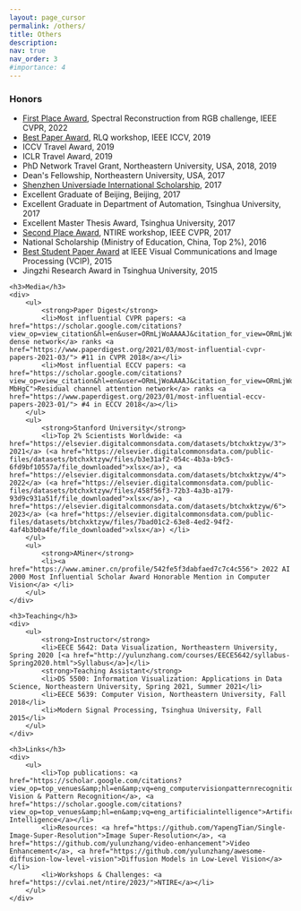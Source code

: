 ```yaml
---
layout: page_cursor
permalink: /others/
title: Others
description: 
nav: true
nav_order: 3
#importance: 4
---
```

<div>
    <h3>Honors</h3>
	<div>
        <ul>
            <li><a href="http://yulunzhang.com/awards/NTIRE_22_Spectral_RGB_Certificate.pdf">First Place Award</a>, Spectral Reconstruction from RGB challenge, IEEE CVPR, 2022</li>
            <li><a href="http://yulunzhang.com/awards/ICCW_Award.jpeg">Best Paper Award</a>, RLQ workshop, IEEE ICCV,  2019</li>
            <li>ICCV Travel Award,  2019</li>
            <li>ICLR Travel Award,  2019</li>
            <li>PhD Network Travel Grant, Northeastern University, USA, 2018, 2019</li>
            <li>Dean's Fellowship, Northeastern University, USA, 2017</li>
            <li><a href="http://suisf.sz.edu.cn/20170713gg.htm">Shenzhen Universiade International Scholarship</a>, 2017</li>
            <li>Excellent Graduate of Beijing,  Beijing, 2017</li>
            <li>Excellent Graduate in Department of Automation,  Tsinghua University, 2017</li>
            <li>Excellent Master Thesis Award, Tsinghua University, 2017</li>
            <li><a href="http://yulunzhang.com/img/CVPR17NTIRE-SecondAward.jpg">Second Place Award</a>, NTIRE workshop, IEEE CVPR,  2017</li>
            <li>National Scholarship (Ministry of Education, China, Top 2%), 2016</li>
            <li><a href="http://yulunzhang.com/img/VCIP2015best student paper-web.jpg">Best Student Paper Award</a> at IEEE Visual Communications and Image Processing (VCIP), 2015</li>
            <li>Jingzhi Research Award in Tsinghua University, 2015</li>
        </ul>    
	</div>

    <h3>Media</h3>
    <div>
        <ul>
            <strong>Paper Digest</strong>
            <li>Most influential CVPR papers: <a href="https://scholar.google.com/citations?view_op=view_citation&hl=en&user=ORmLjWoAAAAJ&citation_for_view=ORmLjWoAAAAJ:eQOLeE2rZwMC">Residual dense network</a> ranks <a href="https://www.paperdigest.org/2021/03/most-influential-cvpr-papers-2021-03/"> #11 in CVPR 2018</a></li>
            <li>Most influential ECCV papers: <a href="https://scholar.google.com/citations?view_op=view_citation&hl=en&user=ORmLjWoAAAAJ&citation_for_view=ORmLjWoAAAAJ:8k81kl-MbHgC">Residual channel attention network</a> ranks <a href="https://www.paperdigest.org/2023/01/most-influential-eccv-papers-2023-01/"> #4 in ECCV 2018</a></li>
        </ul>  
        <ul>
            <strong>Stanford University</strong>
            <li>Top 2% Scientists Worldwide: <a href="https://elsevier.digitalcommonsdata.com/datasets/btchxktzyw/3"> 2021</a> (<a href="https://elsevier.digitalcommonsdata.com/public-files/datasets/btchxktzyw/files/b3e31af2-054c-4b3a-b9c5-6fd9bf10557a/file_downloaded">xlsx</a>), <a href="https://elsevier.digitalcommonsdata.com/datasets/btchxktzyw/4"> 2022</a> (<a href="https://elsevier.digitalcommonsdata.com/public-files/datasets/btchxktzyw/files/458f56f3-72b3-4a3b-a179-93d9c931a51f/file_downloaded">xlsx</a>), <a href="https://elsevier.digitalcommonsdata.com/datasets/btchxktzyw/6"> 2023</a> (<a href="https://elsevier.digitalcommonsdata.com/public-files/datasets/btchxktzyw/files/7bad01c2-63e8-4ed2-94f2-4af4b3b0a4fe/file_downloaded">xlsx</a>) </li>
        </ul> 
        <ul>
            <strong>AMiner</strong>
            <li><a href="https://www.aminer.cn/profile/542fe5f3dabfaed7c7c4c556"> 2022 AI 2000 Most Influential Scholar Award Honorable Mention in Computer Vision</a> </li>
        </ul>                 
    </div> 

	<h3>Teaching</h3>
    <div>
        <ul>
            <strong>Instructor</strong>
            <li>EECE 5642: Data Visualization, Northeastern University, Spring 2020 [<a href="http://yulunzhang.com/courses/EECE5642/syllabus-Spring2020.html">Syllabus</a>]</li>
            <strong>Teaching Assistant</strong>
            <li>DS 5500: Information Visualization: Applications in Data Science, Northeastern University, Spring 2021, Summer 2021</li>
            <li>EECE 5639: Computer Vision, Northeastern University, Fall 2018</li>
            <li>Modern Signal Processing, Tsinghua University, Fall 2015</li>
        </ul>
    </div>

    <h3>Links</h3>
    <div>
        <ul>
            <li>Top publications: <a href="https://scholar.google.com/citations?view_op=top_venues&amp;hl=en&amp;vq=eng_computervisionpatternrecognition">Computer Vision & Pattern Recognition</a>, <a href="https://scholar.google.com/citations?view_op=top_venues&amp;hl=en&amp;vq=eng_artificialintelligence">Artificial Intelligence</a></li>
            <li>Resources: <a href="https://github.com/YapengTian/Single-Image-Super-Resolution">Image Super-Resolution</a>, <a href="https://github.com/yulunzhang/video-enhancement">Video Enhancement</a>, <a href="https://github.com/yulunzhang/awesome-diffusion-low-level-vision">Diffusion Models in Low-Level Vision</a></li>
            <li>Workshops & Challenges: <a href="https://cvlai.net/ntire/2023/">NTIRE</a></li>
        </ul>    
    </div>
</div>
